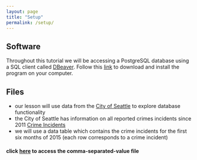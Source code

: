 ```yaml
---
layout: page
title: "Setup"
permalink: /setup/
---
```


## Software 

Throughout this tutorial we will be accessing a PostgreSQL database using a SQL client called [DBeaver](http://dbeaver.jkiss.org/). Follow this [link](http://dbeaver.jkiss.org/download/) to download and install the program on your computer.

## Files

* our lesson will use data from the [City of Seattle](https://data.seattle.gov/) to explore database functionality
* the City of Seattle has information on all reported crimes incidents since 2011 [Crime Incidents](https://data.seattle.gov/Public-Safety/Crime-incidents-after-2011/8pyp-fumz)
* we will use a data table which contains the crime incidents for the first six months of 2015 (each row corresponds to a crime incident)

#### click [here](https://github.com/uwescience/SQL-geospatial-tutorial/blob/gh-pages/files/SeattleCrimeIncidents.csv) to access the comma-separated-value file



